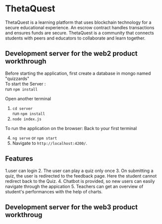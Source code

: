 # ThetaQuest

ThetaQuest is a learning platform that uses blockchain technology for a secure educational experience. An escrow contract handles transactions and ensures funds are secure. ThetaQuest is a community that connects students with peers and educators to collaborate and learn together.

## Development server for the web2 product workthrough
 
Before starting the application, first create a database in mongo named "quizzards"
<br/>
To start the Server :
<br/>
 run ` npm install `

Open another terminal
1. `cd server`<br/>
run ` npm install `
2. `node index.js`
   <br/>

To run the application on the browser: Back to your first terminal<br/>


4. ` ng serve ` or ` npm start ` <br/>
5. Navigate to `http://localhost:4200/`.

## Features

<!-- 1. Used JWT for login -->
1.user can login
2. The user can play a quiz only once
3. On submitting a quiz, the user is redirected to the feedback page. Here the student cannot redirect back to the Quiz.
4. Chatbot is provided, so new users can easily navigate through the appication
5. Teachers can get an overview of student's performances with the help of charts.

## Development server for the web3 product workthroug
